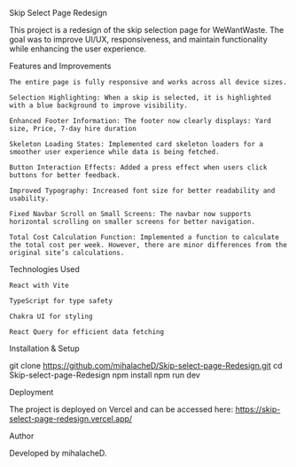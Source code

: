 Skip Select Page Redesign

This project is a redesign of the skip selection page for WeWantWaste. The goal was to improve UI/UX, responsiveness, and maintain functionality while enhancing the user experience.

Features and Improvements

    The entire page is fully responsive and works across all device sizes.

    Selection Highlighting: When a skip is selected, it is highlighted with a blue background to improve visibility.

    Enhanced Footer Information: The footer now clearly displays: Yard size, Price, 7-day hire duration

    Skeleton Loading States: Implemented card skeleton loaders for a smoother user experience while data is being fetched.

    Button Interaction Effects: Added a press effect when users click buttons for better feedback.

    Improved Typography: Increased font size for better readability and usability.

    Fixed Navbar Scroll on Small Screens: The navbar now supports horizontal scrolling on smaller screens for better navigation.

    Total Cost Calculation Function: Implemented a function to calculate the total cost per week. However, there are minor differences from the original site’s calculations.

Technologies Used

    React with Vite

    TypeScript for type safety

    Chakra UI for styling

    React Query for efficient data fetching


Installation & Setup

git clone https://github.com/mihalacheD/Skip-select-page-Redesign.git
cd Skip-select-page-Redesign
npm install
npm run dev

Deployment

The project is deployed on Vercel and can be accessed here:
https://skip-select-page-redesign.vercel.app/

Author

Developed by mihalacheD.


